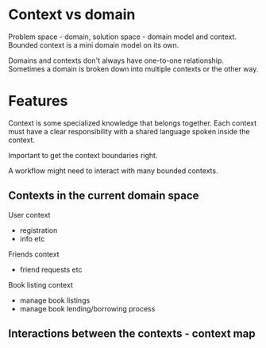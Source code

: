 # Context vs domain

Problem space - domain, solution space - domain model and context. Bounded context is a mini domain model on its own.

Domains and contexts don't always have one-to-one relationship. Sometimes a domain is broken down into multiple contexts or the other way.

# Features

Context is some specialized knowledge that belongs together.
Each context must have a clear responsibility with a shared language spoken inside the context.

Important to get the context boundaries right.

A workflow might need to interact with many bounded contexts.

## Contexts in the current domain space

User context

- registration
- info etc

Friends context

- friend requests etc

Book listing context

- manage book listings
- manage book lending/borrowing process

## Interactions between the contexts - context map
